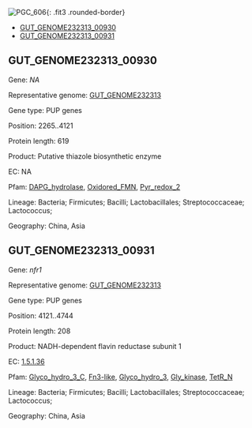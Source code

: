 ![PGC_606](../static/images/Clusters_figure/PGC_606.jpg){: .fit3 .rounded-border}

<ul id="myTab" class="nav nav-tabs">
  <li class="active">
        <a href="#tab1" data-toggle="tab">GUT_GENOME232313_00930</a>
  </li>
<li><a href="#tab2" data-toggle="tab">GUT_GENOME232313_00931</a></li>
</ul>

<div id="myTabContent" class="tab-content">
  <div class="tab-pane fade in active" id="tab1">

<h2 id="GUT_GENOME232313_00930">GUT_GENOME232313_00930</h2>
<p>Gene: <em>NA</em>
<p>Representative genome: <a href="https://www.ebi.ac.uk/metagenomics/genomes/MGYG-HGUT-03404">GUT_GENOME232313</a></p>
<p>Gene type: PUP genes</p>
<p>Position: 2265..4121</p>
<p>Protein length: 619</p>
<p>Product: Putative thiazole biosynthetic enzyme</p>
<p>EC: NA</p>
<p>Pfam: <a href="http://pfam.xfam.org/family/DAPG_hydrolase">DAPG_hydrolase</a>, <a href="http://pfam.xfam.org/family/Oxidored_FMN">Oxidored_FMN</a>, <a href="http://pfam.xfam.org/family/Pyr_redox_2">Pyr_redox_2</a></p>
<p>Lineage: Bacteria; Firmicutes; Bacilli; Lactobacillales; Streptococcaceae; Lactococcus; </p>
<p>Geography: China, Asia</p>
  </div>

  <div class="tab-pane fade" id="tab2">

<h2 id="GUT_GENOME232313_00931">GUT_GENOME232313_00931</h2>
<p>Gene: <em>nfr1</em></p>
<p>Representative genome: <a href="https://www.ebi.ac.uk/metagenomics/genomes/MGYG-HGUT-03404">GUT_GENOME232313</a></p>
<p>Gene type: PUP genes</p>
<p>Position: 4121..4744</p>
<p>Protein length: 208</p>
<p>Product: NADH-dependent flavin reductase subunit 1</p>
<p>EC: <a href="https://www.brenda-enzymes.org/enzyme.php?ecno=1.5.1.36">1.5.1.36</a></p>
<p>Pfam: <a href="http://pfam.xfam.org/family/Glyco_hydro_3_C">Glyco_hydro_3_C</a>, <a href="http://pfam.xfam.org/family/Fn3-like">Fn3-like</a>, <a href="http://pfam.xfam.org/family/Glyco_hydro_3">Glyco_hydro_3</a>, <a href="http://pfam.xfam.org/family/Gly_kinase">Gly_kinase</a>, <a href="http://pfam.xfam.org/family/TetR_N">TetR_N</a></p>
<p>Lineage: Bacteria; Firmicutes; Bacilli; Lactobacillales; Streptococcaceae; Lactococcus; </p>
<p>Geography: China, Asia</p>

  </div>
</div>
